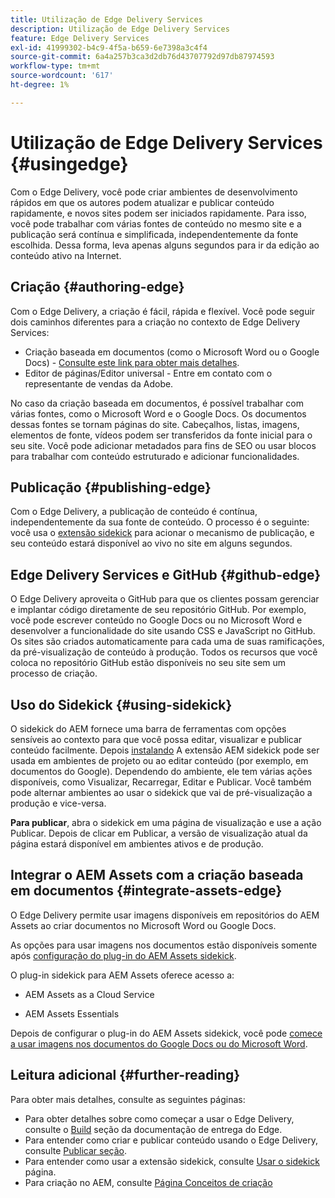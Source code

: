 ```yaml
---
title: Utilização de Edge Delivery Services
description: Utilização de Edge Delivery Services
feature: Edge Delivery Services
exl-id: 41999302-b4c9-4f5a-b659-6e7398a3c4f4
source-git-commit: 6a4a257b3ca3d2db76d43707792d97db87974593
workflow-type: tm+mt
source-wordcount: '617'
ht-degree: 1%

---
```


# Utilização de Edge Delivery Services {#usingedge}

Com o Edge Delivery, você pode criar ambientes de desenvolvimento rápidos em que os autores podem atualizar e publicar conteúdo rapidamente, e novos sites podem ser iniciados rapidamente. Para isso, você pode trabalhar com várias fontes de conteúdo no mesmo site e a publicação será contínua e simplificada, independentemente da fonte escolhida. Dessa forma, leva apenas alguns segundos para ir da edição ao conteúdo ativo na Internet.

## Criação   {#authoring-edge}

Com o Edge Delivery, a criação é fácil, rápida e flexível. Você pode seguir dois caminhos diferentes para a criação no contexto de Edge Delivery Services:

* Criação baseada em documentos (como o Microsoft Word ou o Google Docs) - [Consulte este link para obter mais detalhes](https://www.hlx.live/docs/authoring).
* Editor de páginas/Editor universal - Entre em contato com o representante de vendas da Adobe.

No caso da criação baseada em documentos, é possível trabalhar com várias fontes, como o Microsoft Word e o Google Docs. Os documentos dessas fontes se tornam páginas do site. Cabeçalhos, listas, imagens, elementos de fonte, vídeos podem ser transferidos da fonte inicial para o seu site. Você pode adicionar metadados para fins de SEO ou usar blocos para trabalhar com conteúdo estruturado e adicionar funcionalidades.

## Publicação {#publishing-edge}

Com o Edge Delivery, a publicação de conteúdo é contínua, independentemente da sua fonte de conteúdo. O processo é o seguinte: você usa o [extensão sidekick](#using-sidekick) para acionar o mecanismo de publicação, e seu conteúdo estará disponível ao vivo no site em alguns segundos.

## Edge Delivery Services e GitHub {#github-edge}

O Edge Delivery aproveita o GitHub para que os clientes possam gerenciar e implantar código diretamente de seu repositório GitHub. Por exemplo, você pode escrever conteúdo no Google Docs ou no Microsoft Word e desenvolver a funcionalidade do site usando CSS e JavaScript no GitHub. Os sites são criados automaticamente para cada uma de suas ramificações, da pré-visualização de conteúdo à produção. Todos os recursos que você coloca no repositório GitHub estão disponíveis no seu site sem um processo de criação.

## Uso do Sidekick {#using-sidekick}

O sidekick do AEM fornece uma barra de ferramentas com opções sensíveis ao contexto para que você possa editar, visualizar e publicar conteúdo facilmente. Depois [instalando](https://www.hlx.live/docs/sidekick-extension) A extensão AEM sidekick pode ser usada em ambientes de projeto ou ao editar conteúdo (por exemplo, em documentos do Google). Dependendo do ambiente, ele tem várias ações disponíveis, como Visualizar, Recarregar, Editar e Publicar. Você também pode alternar ambientes ao usar o sidekick que vai de pré-visualização a produção e vice-versa.

**Para publicar**, abra o sidekick em uma página de visualização e use a ação Publicar. Depois de clicar em Publicar, a versão de visualização atual da página estará disponível em ambientes ativos e de produção.

## Integrar o AEM Assets com a criação baseada em documentos {#integrate-assets-edge}

O Edge Delivery permite usar imagens disponíveis em repositórios do AEM Assets ao criar documentos no Microsoft Word ou Google Docs.

As opções para usar imagens nos documentos estão disponíveis somente após [configuração do plug-in do AEM Assets sidekick](https://www.hlx.live/developer/configuring-aem-assets-sidekick-plugin).

O plug-in sidekick para AEM Assets oferece acesso a:

* AEM Assets as a Cloud Service

* AEM Assets Essentials

Depois de configurar o plug-in do AEM Assets sidekick, você pode [comece a usar imagens nos documentos do Google Docs ou do Microsoft Word](https://www.hlx.live/docs/aem-assets-sidekick-plugin).

## Leitura adicional {#further-reading}

Para obter mais detalhes, consulte as seguintes páginas:

* Para obter detalhes sobre como começar a usar o Edge Delivery, consulte o [Build](https://www.hlx.live/docs/#build) seção da documentação de entrega do Edge.
* Para entender como criar e publicar conteúdo usando o Edge Delivery, consulte [Publicar seção](https://www.hlx.live/docs/authoring).
* Para entender como usar a extensão sidekick, consulte [Usar o sidekick](https://www.hlx.live/docs/sidekick) página.
* Para criação no AEM, consulte [Página Conceitos de criação](https://experienceleague.adobe.com/docs/experience-manager-cloud-service/content/sites/authoring/getting-started/concepts.html)
